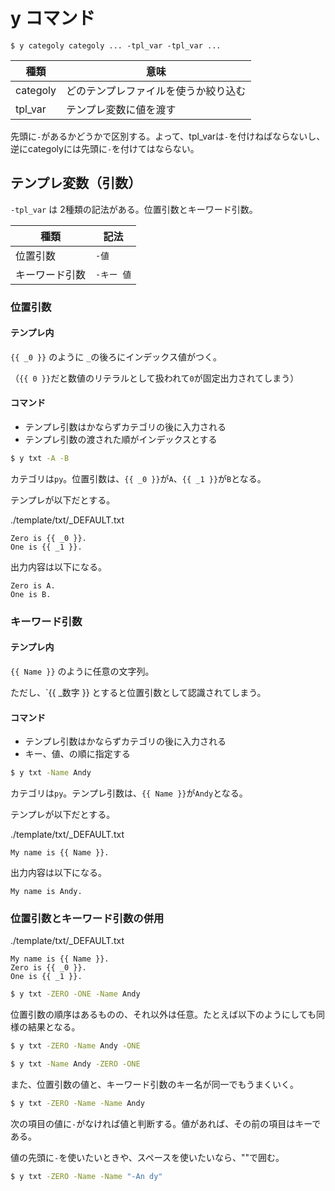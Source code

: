 # y コマンド

```
$ y categoly categoly ... -tpl_var -tpl_var ...
```

種類|意味
----|----
categoly|どのテンプレファイルを使うか絞り込む
tpl_var|テンプレ変数に値を渡す

先頭に`-`があるかどうかで区別する。よって、tpl_varは`-`を付けねばならないし、逆にcategolyには先頭に`-`を付けてはならない。

## テンプレ変数（引数）

`-tpl_var` は 2種類の記法がある。位置引数とキーワード引数。

種類|記法
----|----
位置引数|`-値`
キーワード引数|`-キー 値`

### 位置引数

#### テンプレ内

`{{ _0 }}` のように `_`の後ろにインデックス値がつく。

（`{{ 0 }}`だと数値のリテラルとして扱われて`0`が固定出力されてしまう）

#### コマンド

* テンプレ引数はかならずカテゴリの後に入力される
* テンプレ引数の渡された順がインデックスとする

```sh
$ y txt -A -B
```

カテゴリは`py`。位置引数は、`{{ _0 }}`が`A`、`{{ _1 }}`が`B`となる。

テンプレが以下だとする。

./template/txt/_DEFAULT.txt
```
Zero is {{ _0 }}.
One is {{ _1 }}.
```

出力内容は以下になる。
```
Zero is A.
One is B.
```

### キーワード引数

#### テンプレ内

`{{ Name }}` のように任意の文字列。

ただし、`{{ _数字 }} とすると位置引数として認識されてしまう。

#### コマンド

* テンプレ引数はかならずカテゴリの後に入力される
* キー、値、の順に指定する

```sh
$ y txt -Name Andy
```

カテゴリは`py`。テンプレ引数は、`{{ Name }}`が`Andy`となる。

テンプレが以下だとする。

./template/txt/_DEFAULT.txt
```
My name is {{ Name }}.
```

出力内容は以下になる。
```
My name is Andy.
```

### 位置引数とキーワード引数の併用

./template/txt/_DEFAULT.txt
```
My name is {{ Name }}.
Zero is {{ _0 }}.
One is {{ _1 }}.
```

```sh
$ y txt -ZERO -ONE -Name Andy
```

位置引数の順序はあるものの、それ以外は任意。たとえば以下のようにしても同様の結果となる。

```sh
$ y txt -ZERO -Name Andy -ONE
```

```sh
$ y txt -Name Andy -ZERO -ONE
```

また、位置引数の値と、キーワード引数のキー名が同一でもうまくいく。


```sh
$ y txt -ZERO -Name -Name Andy
```

次の項目の値に`-`がなければ値と判断する。値があれば、その前の項目はキーである。

値の先頭に`-`を使いたいときや、スペースを使いたいなら、""で囲む。

```sh
$ y txt -ZERO -Name -Name "-An dy"
```

